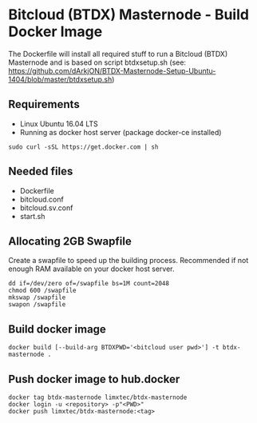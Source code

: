 # Bitcloud (BTDX) Masternode - Build Docker Image

The Dockerfile will install all required stuff to run a Bitcloud (BTDX) Masternode and is based on script btdxsetup.sh (see: https://github.com/dArkjON/BTDX-Masternode-Setup-Ubuntu-1404/blob/master/btdxsetup.sh)

## Requirements
- Linux Ubuntu 16.04 LTS
- Running as docker host server (package docker-ce installed)
```
sudo curl -sSL https://get.docker.com | sh
```

## Needed files
- Dockerfile
- bitcloud.conf
- bitcloud.sv.conf
- start.sh

## Allocating 2GB Swapfile
Create a swapfile to speed up the building process. Recommended if not enough RAM available on your docker host server.
```
dd if=/dev/zero of=/swapfile bs=1M count=2048
chmod 600 /swapfile
mkswap /swapfile
swapon /swapfile
```

## Build docker image
```
docker build [--build-arg BTDXPWD='<bitcloud user pwd>'] -t btdx-masternode .
```

## Push docker image to hub.docker
```
docker tag btdx-masternode limxtec/btdx-masternode
docker login -u <repository> -p"<PWD>"
docker push limxtec/btdx-masternode:<tag>
```
